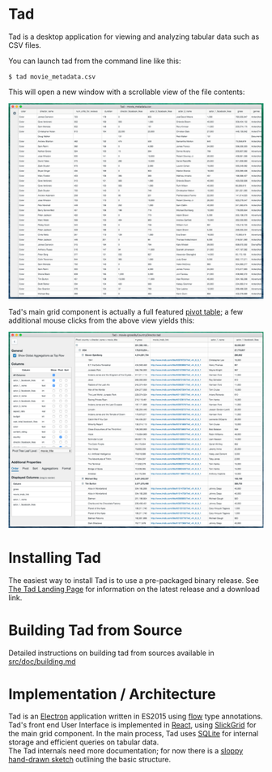 # Tad

Tad is a desktop application for viewing and analyzing tabular data such as CSV files.

You can launch tad from the command line like this:

    $ tad movie_metadata.csv

This will open a new window with a scrollable view of the file contents:

![Tad screenshot](src/doc/screenshots/tad-movies-unpivoted.png "Unpivoted view of CSV file")

Tad's main grid component is actually a full featured
[pivot table](https://en.wikipedia.org/wiki/Pivot_table); a few additional mouse clicks from the above view yields this:

![tad screenshot](src/doc/screenshots/tad-movies-pivoted.png "Movie Metadata with Pivots")

# Installing Tad

The easiest way to install Tad is to use a pre-packaged binary release.  See [The Tad Landing Page](http://tadviewer.com/#news) for information on the latest release and a download link.

# Building Tad from Source

Detailed instructions on building tad from sources available in [src/doc/building.md](src/doc/building.md)

# Implementation / Architecture

Tad is an [Electron](http://electron.atom.io/) application written in ES2015 using [flow](https://flowtype.org/) type annotations.
Tad's front end User Interface is implemented in [React](https://facebook.github.io/react/), using [SlickGrid](https://github.com/mleibman/SlickGrid) for the main grid component.
In the main process, Tad uses [SQLite](https://sqlite.org/) for internal storage and efficient queries on tabular data.  
The Tad internals need more documentation; for now there is a [sloppy hand-drawn sketch](src/doc/internal/architecture-sketch.pdf) outlining the basic structure.
